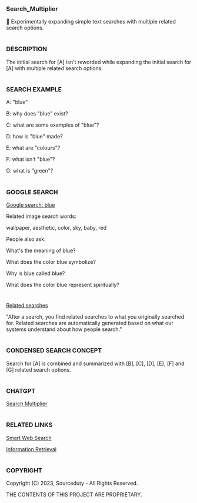### Search_Multiplier

🔎 Experimentally expanding simple text searches with multiple related search options.

#
### DESCRIPTION

The initial search for [A] isn't reworded while expanding the initial search for [A] with multiple related search options.

#
### SEARCH EXAMPLE

A: "blue"

B: why does "blue" exist?

C: what are some examples of "blue"?

D: how is "blue" made?

E: what are "colours"?

F: what isn't "blue"?

G: what is "green"?

#
### GOOGLE SEARCH

[Google search: blue](https://www.google.com/search?q=blue&rlz=1C1VDKB_enCA1059CA1059&oq=blue&gs_lcrp=EgZjaHJvbWUyBggAEEUYOTIGCAEQRRhB0gEHODg1ajBqN6gCALACAA&sourceid=chrome&ie=UTF-8)

Related image search words:

wallpaper, aesthetic, color, sky, baby, red

People also ask:

What's the meaning of blue?

What does the color blue symbolize?

Why is blue called blue?

What does the color blue represent spiritually?

#

[Related searches](https://support.google.com/websearch/answer/2466433?hl=en)

"After a search, you find related searches to what you originally searched for. Related searches are automatically generated based on what our systems understand about how people search."

#
### CONDENSED SEARCH CONCEPT

Search for [A] is combined and summarized with [B], [C], [D], [E}, [F] and [G] related search options.

#
### CHATGPT

[Search Multiplier](https://chat.openai.com/g/g-ZaCPvqejM-search-multiplier)

#
### RELATED LINKS

[Smart Web Search](https://github.com/sourceduty/Smart_Web_Search)

[Information Retrieval](https://en.wikipedia.org/wiki/Information_retrieval)

#
### COPYRIGHT

Copyright (C) 2023, Sourceduty - All Rights Reserved.

THE CONTENTS OF THIS PROJECT ARE PROPRIETARY.

